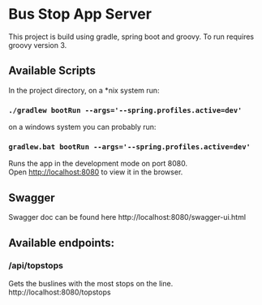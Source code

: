 # Bus Stop App Server

This project is build using gradle, spring boot and groovy. To run requires groovy version 3.

## Available Scripts

In the project directory, on a *nix system run:

### `./gradlew bootRun --args='--spring.profiles.active=dev' `

on a windows system you can probably run:

### `gradlew.bat bootRun --args='--spring.profiles.active=dev' `

Runs the app in the development mode on port 8080.\
Open [http://localhost:8080](http://localhost:8080) to view it in the browser.

## Swagger
Swagger doc can be found here
http://localhost:8080/swagger-ui.html

## Available endpoints:
### /api/topstops
Gets the buslines with the most stops on the line. 
http://localhost:8080/topstops
